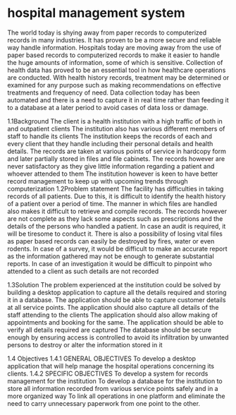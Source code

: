 # hospital management system
The world today is shying away from paper records to computerized records in many industries. It has proven to be a more secure and reliable way handle information.
Hospitals today are moving away from the use of paper based records to computerized records to make it easier to handle the huge amounts of information, some of which is sensitive.
Collection of health data has proved to be an essential tool in how healthcare operations are conducted. 
With health history records, treatment may be determined or examined for any purpose such as making recommendations on effective treatments and frequency of need. 
Data collection today has been automated and there is a need to capture it in real time rather than feeding it to a database at a later period to avoid cases of data loss or damage.

1.1Background
The client is a health institution with a high traffic of both in and outpatient clients
The institution also has various different members of staff to handle its clients
The institution keeps the records of each and every client that they handle including their personal details and health details.
The records are taken at various points of service in hardcopy form and later partially stored in files and file cabinets.
The records however are never satisfactory as they give little information regarding a patient and whoever attended to them
The institution however is keen to have better record management to keep up with upcoming trends through computerization
1.2Problem statement
The facility has difficulties in taking records of all patients. Due to this, it is difficult to identify the health history of a patient over a period of time. 
The manner in which files are handled also makes it difficult to retrieve and compile records. The records however are not complete as they lack some aspects such as prescriptions and the details of the persons who handled a patient. 
In case an audit is required, it will be tiresome to conduct it. 
There is also a possibility of losing vital files as paper based records can easily be destroyed by fires, water or even rodents.
In case of a survey, it would be difficult to make an accurate report as the information gathered may not be enough to generate substantial reports.
In case of an investigation it would be difficult to pinpoint who attended to a client as such details are not recorded

1.3Solution
The problem experienced at the institution could be solved by building a desktop application to capture all the details required and storing it in a database.
The application should be able to capture customer details at all service points.
The application should also capture all details of the staff attending to the clients
The application should also allow making of appointments and booking for the same.
The application should be able to verify all details required are captured
The database should be secure enough by ensuring access is controlled to avoid its infiltration by unwanted persons to destroy or alter the information stored in it

1.4 Objectives
 1.4.1 GENERAL OBJECTIVES
To develop a desktop application that will help manage the hospital operations concerning its clients.
1.4.2 SPECIFIC OBJECTIVES
To develop a system for records management for the institution
To develop a database for the institution to store all information recorded from various service points safely and in a more organized way
To link all operations in one platform and eliminate the need to carry unnecessary paperwork from one point to the other.

 

